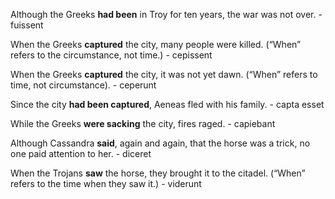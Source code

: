 Although the Greeks **had been** in Troy for ten years, the war was not over. - fuissent

When the Greeks **captured** the city, many people were killed. (“When” refers to the circumstance, not time.) - cepissent

When the Greeks **captured** the city, it was not yet dawn. (“When” refers to time, not circumstance). - ceperunt

Since the city **had been captured**, Aeneas fled with his family. - capta esset

While the Greeks **were sacking** the city, fires raged. - capiebant

Although Cassandra **said**, again and again, that the horse was a trick, no one paid attention to her. - diceret

When the Trojans **saw** the horse, they brought it to the citadel. (“When” refers to the time when they saw it.) - viderunt
